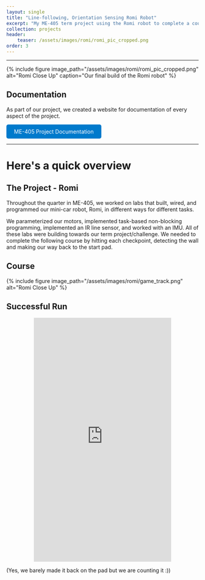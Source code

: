 ```yaml
---
layout: single
title: "Line-following, Orientation Sensing Romi Robot"
excerpt: "My ME-405 term project using the Romi robot to complete a course 'autonomously'"
collection: projects
header:
    teaser: /assets/images/romi/romi_pic_cropped.png
order: 3
---
```



---

{% include figure image_path="/assets/images/romi/romi_pic_cropped.png" alt="Romi Close Up" 
caption="Our final build of the Romi robot"
%}


## Documentation

As part of our project, we created a website for documentation of every aspect of the project.

<a href="https://andrewpatcarr.github.io/ME405_Romi-Term-Project/" target="_blank" style="display: inline-block; padding: 10px 20px; background-color: #007acc; color: white; text-align: center; border-radius: 5px; text-decoration: none;">
  ME-405 Project Documentation
</a>


---

# Here's a quick overview


## The Project - Romi

Throughout the quarter in ME-405, we worked on labs that built, wired, and programmed our mini-car robot, Romi, in different ways for different tasks.


We parameterized our motors, implemented task-based non-blocking programming, implemented an IR line sensor,
and worked with an IMU. All of these labs were building towards our term project/challenge. We needed to complete
the following course by hitting each checkpoint, detecting the wall and making our way back to the start pad.


## Course

{% include figure image_path="/assets/images/romi/game_track.png" alt="Romi Close Up" 
%}

## Successful Run

<div style="max-width: 360px; margin: auto;">
  <div style="position: relative; padding-bottom: 177.78%; height: 0; overflow: hidden;">
    <iframe
      src="https://www.youtube.com/embed/lIelwNlQIkY"
      title="My Short Video"
      style="position: absolute; top: 0; left: 0; width: 100%; height: 100%;"
      frameborder="0"
      allow="accelerometer; autoplay; encrypted-media; picture-in-picture"
      allowfullscreen>
    </iframe>
  </div>
</div>

(Yes, we barely made it back on the pad but we are counting it :))